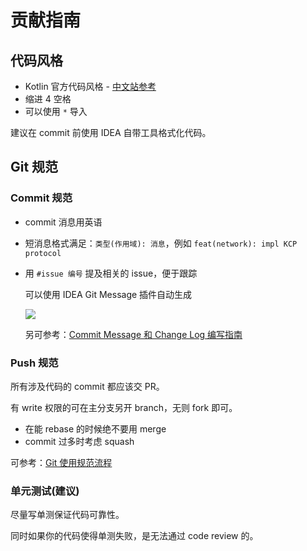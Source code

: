 # 贡献指南

## 代码风格

- Kotlin 官方代码风格 - [中文站参考](https://www.kotlincn.net/docs/reference/coding-conventions.html)
- 缩进 4 空格
- 可以使用 `*` 导入

建议在 commit 前使用 IDEA 自带工具格式化代码。

## Git 规范

### Commit 规范

- commit 消息用英语
- 短消息格式满足：`类型(作用域): 消息`，例如 `feat(network): impl KCP protocol`
- 用 `#issue 编号` 提及相关的 issue，便于跟踪

  可以使用 IDEA Git Message 插件自动生成

  [![](https://user-images.githubusercontent.com/25319400/165979933-7481d332-9171-4ee1-8d37-078187f152a0.png)](https://plugins.jetbrains.com/plugin/13477-git-commit-message-helper)

  另可参考：[Commit Message 和 Change Log 编写指南](https://www.ruanyifeng.com/blog/2016/01/commit_message_change_log.html)

### Push 规范

所有涉及代码的 commit 都应该交 PR。

有 write 权限的可在主分支另开 branch，无则 fork 即可。

- 在能 rebase 的时候绝不要用 merge
- commit 过多时考虑 squash

可参考：[Git 使用规范流程](https://www.ruanyifeng.com/blog/2015/08/git-use-process.html)

### 单元测试(建议)

尽量写单测保证代码可靠性。

同时如果你的代码使得单测失败，是无法通过 code review 的。

